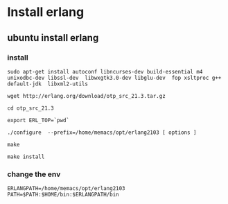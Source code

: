 # Install erlang

## ubuntu install erlang

### install

```
sudo apt-get install autoconf libncurses-dev build-essential m4 unixodbc-dev libssl-dev  libwxgtk3.0-dev libglu-dev  fop xsltproc g++  default-jdk  libxml2-utils

wget http://erlang.org/download/otp_src_21.3.tar.gz

cd otp_src_21.3

export ERL_TOP=`pwd`

./configure  --prefix=/home/memacs/opt/erlang2103 [ options ]

make

make install
```

### change the env

```
ERLANGPATH=/home/memacs/opt/erlang2103
PATH=$PATH:$HOME/bin:$ERLANGPATH/bin
```
